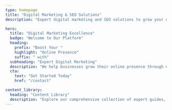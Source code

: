```yaml
---
type: homepage
title: "Digital Marketing & SEO Solutions"
description: "Expert digital marketing and SEO solutions to grow your online presence"

hero:
  title: "Digital Marketing Excellence"
  badge: "Welcome to Our Platform"
  heading:
    prefix: "Boost Your "
    highlight: "Online Presence"
    suffix: " with"
  subheading: "Expert Digital Marketing"
  description: "We help businesses grow their online presence through expert digital marketing strategies, SEO optimization, and content creation."
  cta:
    text: "Get Started Today"
    href: "/contact"

content_library:
  heading: "Content Library"
  description: "Explore our comprehensive collection of expert guides, tutorials, and insights across various digital marketing topics."
---
```

